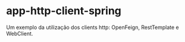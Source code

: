 # app-http-client-spring
Um exemplo da utilização dos clients http: OpenFeign, RestTemplate e WebClient.
